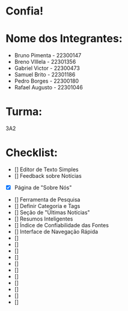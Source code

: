 # Confia!

# Nome dos Integrantes:
- Bruno Pimenta - 22300147
- Breno VIllela - 22301356
- Gabriel Victor - 22300473
- Samuel Brito - 22301186
- Pedro Borges - 22300180
- Rafael Augusto - 22301046

# Turma:
3A2

# Checklist:

- [] Editor de Texto Simples
- [] Feedback sobre Notícias
- [x] Página de "Sobre Nós"
- [] Ferramenta de Pesquisa
- [] Definir Categoria e Tags
- [] Seção de "Últimas Notícias"
- [] Resumos Inteligentes
- [] Índice de Confiabilidade das Fontes
- [] Interface de Navegação Rápida
- [] 
- [] 
- [] 
- [] 
- [] 
- [] 
- [] 
- [] 
- [] 
- [] 
- [] 
